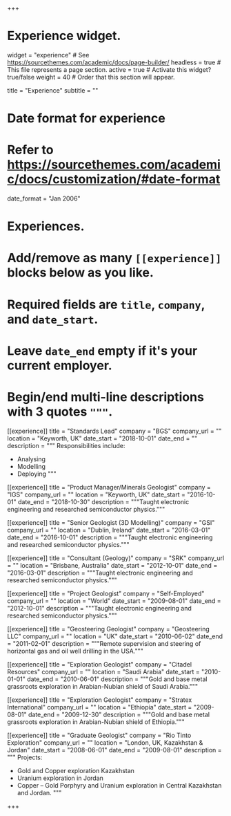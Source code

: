 +++
# Experience widget.
widget = "experience"  # See https://sourcethemes.com/academic/docs/page-builder/
headless = true  # This file represents a page section.
active = true  # Activate this widget? true/false
weight = 40  # Order that this section will appear.

title = "Experience"
subtitle = ""

# Date format for experience
#   Refer to https://sourcethemes.com/academic/docs/customization/#date-format
date_format = "Jan 2006"

# Experiences.
#   Add/remove as many `[[experience]]` blocks below as you like.
#   Required fields are `title`, `company`, and `date_start`.
#   Leave `date_end` empty if it's your current employer.
#   Begin/end multi-line descriptions with 3 quotes `"""`.
[[experience]]
  title = "Standards Lead"
  company = "BGS"
  company_url = ""
  location = "Keyworth, UK"
  date_start = "2018-10-01"
  date_end = ""
  description = """
  Responsibilities include:

  * Analysing
  * Modelling
  * Deploying
  """

[[experience]]
  title = "Product Manager/Minerals Geologist"
  company = "IGS"
  company_url = ""
  location = "Keyworth, UK"
  date_start = "2016-10-01"
  date_end = "2018-10-30"
  description = """Taught electronic engineering and researched semiconductor physics."""

[[experience]]
  title = "Senior Geologist (3D Modelling)"
  company = "GSI"
  company_url = ""
  location = "Dublin, Ireland"
  date_start = "2016-03-01"
  date_end = "2016-10-01"
  description = """Taught electronic engineering and researched semiconductor physics."""

[[experience]]
  title = "Consultant (Geology)"
  company = "SRK"
  company_url = ""
  location = "Brisbane, Australia"
  date_start = "2012-10-01"
  date_end = "2016-03-01"
  description = """Taught electronic engineering and researched semiconductor physics."""

[[experience]]
  title = "Project Geologist"
  company = "Self-Employed"
  company_url = ""
  location = "World"
  date_start = "2009-08-01"
  date_end = "2012-10-01"
  description = """Taught electronic engineering and researched semiconductor physics."""

[[experience]]
  title = "Geosteering Geologist"
  company = "Geosteering LLC"
  company_url = ""
  location = "UK"
  date_start = "2010-06-02"
  date_end = "2011-02-01"
  description = """Remote supervision and steering of horizontal gas and oil well drilling in the USA."""

[[experience]]
  title = "Exploration Geologist"
  company = "Citadel Resources"
  company_url = ""
  location = "Saudi Arabia"
  date_start = "2010-01-01"
  date_end = "2010-06-01"
  description = """Gold and base metal grassroots exploration in Arabian-Nubian shield of Saudi Arabia."""

[[experience]]
  title = "Exploration Geologist"
  company = "Stratex International"
  company_url = ""
  location = "Ethiopia"
  date_start = "2009-08-01"
  date_end = "2009-12-30"
  description = """Gold and base metal grassroots exploration in Arabian-Nubian shield of Ethiopia."""

[[experience]]
  title = "Graduate Geologist"
  company = "Rio Tinto Exploration"
  company_url = ""
  location = "London, UK, Kazakhstan & Jordan"
  date_start = "2008-06-01"
  date_end = "2009-08-01"
  description = """
  Projects: 
  
  * Gold and Copper exploration Kazakhstan
  * Uranium exploration in Jordan 
  * Copper – Gold Porphyry and Uranium exploration in Central Kazakhstan and Jordan.
  """

+++
